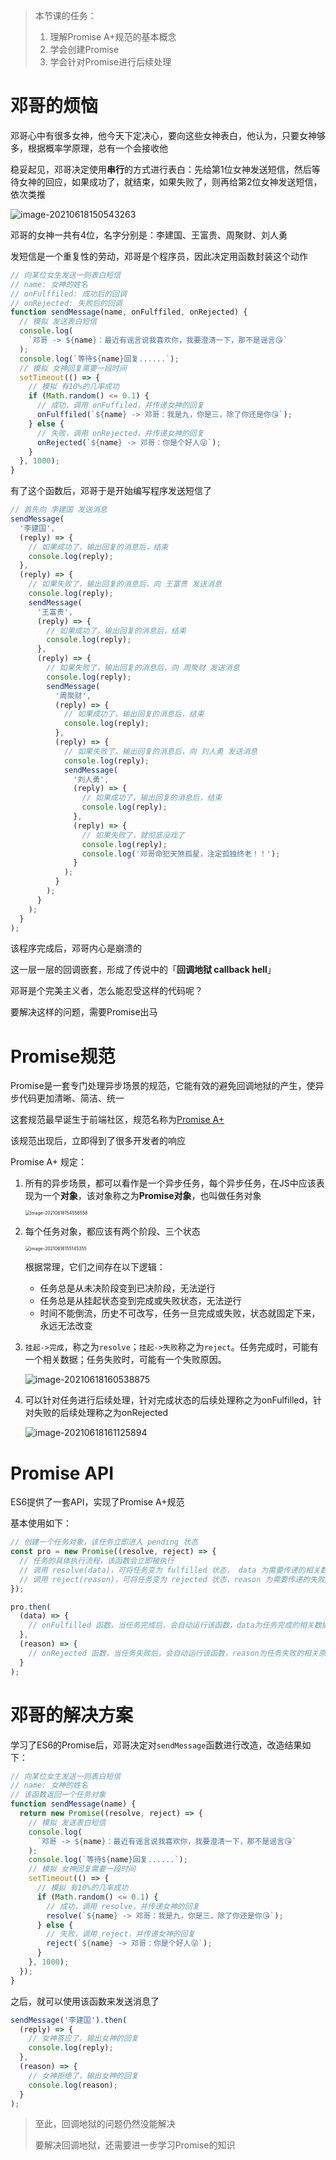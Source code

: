 > 本节课的任务：
>
> 1. 理解Promise A+规范的基本概念
> 2. 学会创建Promise
> 3. 学会针对Promise进行后续处理

# 邓哥的烦恼

邓哥心中有很多女神，他今天下定决心，要向这些女神表白，他认为，只要女神够多，根据概率学原理，总有一个会接收他

稳妥起见，邓哥决定使用**串行**的方式进行表白：先给第1位女神发送短信，然后等待女神的回应，如果成功了，就结束，如果失败了，则再给第2位女神发送短信，依次类推

![image-20210618150543263](http://mdrs.yuanjin.tech/img/20210618150543.png)

邓哥的女神一共有4位，名字分别是：李建国、王富贵、周聚财、刘人勇

发短信是一个重复性的劳动，邓哥是个程序员，因此决定用函数封装这个动作

```js
// 向某位女生发送一则表白短信
// name: 女神的姓名
// onFulffiled: 成功后的回调
// onRejected: 失败后的回调
function sendMessage(name, onFulffiled, onRejected) {
  // 模拟 发送表白短信
  console.log(
    `邓哥 -> ${name}：最近有谣言说我喜欢你，我要澄清一下，那不是谣言😘`
  );
  console.log(`等待${name}回复......`);
  // 模拟 女神回复需要一段时间
  setTimeout(() => {
    // 模拟 有10%的几率成功
    if (Math.random() <= 0.1) {
      // 成功，调用 onFuffiled，并传递女神的回复
      onFulffiled(`${name} -> 邓哥：我是九，你是三，除了你还是你😘`);
    } else {
      // 失败，调用 onRejected，并传递女神的回复
      onRejected(`${name} -> 邓哥：你是个好人😜`);
    }
  }, 1000);
}
```

有了这个函数后，邓哥于是开始编写程序发送短信了

```js
// 首先向 李建国 发送消息
sendMessage(
  '李建国',
  (reply) => {
    // 如果成功了，输出回复的消息后，结束
    console.log(reply);
  },
  (reply) => {
    // 如果失败了，输出回复的消息后，向 王富贵 发送消息
    console.log(reply);
    sendMessage(
      '王富贵',
      (reply) => {
        // 如果成功了，输出回复的消息后，结束
        console.log(reply);
      },
      (reply) => {
        // 如果失败了，输出回复的消息后，向 周聚财 发送消息
        console.log(reply);
        sendMessage(
          '周聚财',
          (reply) => {
            // 如果成功了，输出回复的消息后，结束
            console.log(reply);
          },
          (reply) => {
            // 如果失败了，输出回复的消息后，向 刘人勇 发送消息
            console.log(reply);
            sendMessage(
              '刘人勇',
              (reply) => {
                // 如果成功了，输出回复的消息后，结束
                console.log(reply);
              },
              (reply) => {
                // 如果失败了，就彻底没戏了
                console.log(reply);
                console.log('邓哥命犯天煞孤星，注定孤独终老！！');
              }
            );
          }
        );
      }
    );
  }
);
```

该程序完成后，邓哥内心是崩溃的

这一层一层的回调嵌套，形成了传说中的「**回调地狱 callback hell**」

邓哥是个完美主义者，怎么能忍受这样的代码呢？

要解决这样的问题，需要Promise出马

# Promise规范

Promise是一套专门处理异步场景的规范，它能有效的避免回调地狱的产生，使异步代码更加清晰、简洁、统一

这套规范最早诞生于前端社区，规范名称为[Promise A+](https://promisesaplus.com/)

该规范出现后，立即得到了很多开发者的响应

Promise A+ 规定：

1. 所有的异步场景，都可以看作是一个异步任务，每个异步任务，在JS中应该表现为一个**对象**，该对象称之为**Promise对象**，也叫做任务对象

   <img src="http://mdrs.yuanjin.tech/img/20210618154556.png" alt="image-20210618154556558" style="zoom:50%;" />

2. 每个任务对象，都应该有两个阶段、三个状态

   <img src="http://mdrs.yuanjin.tech/img/20210618155145.png" alt="image-20210618155145355" style="zoom:50%;" />

   根据常理，它们之间存在以下逻辑：

   - 任务总是从未决阶段变到已决阶段，无法逆行
   - 任务总是从挂起状态变到完成或失败状态，无法逆行
   - 时间不能倒流，历史不可改写，任务一旦完成或失败，状态就固定下来，永远无法改变

3. `挂起->完成`，称之为`resolve`；`挂起->失败`称之为`reject`。任务完成时，可能有一个相关数据；任务失败时，可能有一个失败原因。

   ![image-20210618160538875](http://mdrs.yuanjin.tech/img/20210618160538.png)

4. 可以针对任务进行后续处理，针对完成状态的后续处理称之为onFulfilled，针对失败的后续处理称之为onRejected

   ![image-20210618161125894](http://mdrs.yuanjin.tech/img/20210618161125.png)

# Promise API

ES6提供了一套API，实现了Promise A+规范

基本使用如下：

```js
// 创建一个任务对象，该任务立即进入 pending 状态
const pro = new Promise((resolve, reject) => {
  // 任务的具体执行流程，该函数会立即被执行
  // 调用 resolve(data)，可将任务变为 fulfilled 状态， data 为需要传递的相关数据
  // 调用 reject(reason)，可将任务变为 rejected 状态，reason 为需要传递的失败原因
});

pro.then(
  (data) => {
    // onFulfilled 函数，当任务完成后，会自动运行该函数，data为任务完成的相关数据
  },
  (reason) => {
    // onRejected 函数，当任务失败后，会自动运行该函数，reason为任务失败的相关原因
  }
);
```

# 邓哥的解决方案

学习了ES6的Promise后，邓哥决定对`sendMessage`函数进行改造，改造结果如下：

```js
// 向某位女生发送一则表白短信
// name: 女神的姓名
// 该函数返回一个任务对象
function sendMessage(name) {
  return new Promise((resolve, reject) => {
    // 模拟 发送表白短信
    console.log(
      `邓哥 -> ${name}：最近有谣言说我喜欢你，我要澄清一下，那不是谣言😘`
    );
    console.log(`等待${name}回复......`);
    // 模拟 女神回复需要一段时间
    setTimeout(() => {
      // 模拟 有10%的几率成功
      if (Math.random() <= 0.1) {
        // 成功，调用 resolve，并传递女神的回复
        resolve(`${name} -> 邓哥：我是九，你是三，除了你还是你😘`);
      } else {
        // 失败，调用 reject，并传递女神的回复
        reject(`${name} -> 邓哥：你是个好人😜`);
      }
    }, 1000);
  });
}
```

之后，就可以使用该函数来发送消息了

```js
sendMessage('李建国').then(
  (reply) => {
    // 女神答应了，输出女神的回复
    console.log(reply);
  },
  (reason) => {
    // 女神拒绝了，输出女神的回复
    console.log(reason);
  }
);
```

> 至此，回调地狱的问题仍然没能解决
>
> 要解决回调地狱，还需要进一步学习Promise的知识
